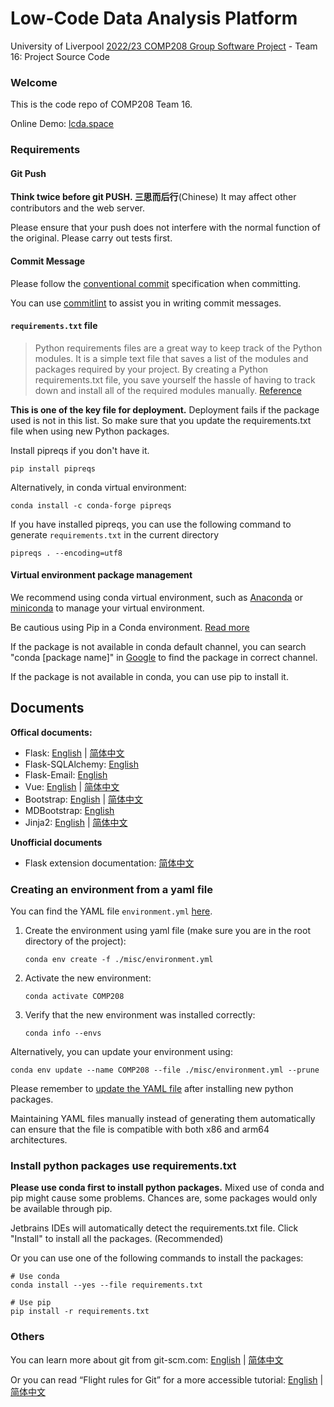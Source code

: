 # Low-Code Data Analysis Platform

University of
Liverpool [2022/23 COMP208 Group Software Project](https://tulip.liv.ac.uk/mods/student/COMP208_202223.htm) - Team 16:
Project Source Code

### Welcome

This is the code repo of COMP208 Team 16. 

Online Demo: [lcda.space](https://www.lcda.space)

[//]: # ([Change Log]&#40;CHANGELOG.md&#41;)

### Requirements

#### Git Push

<strong>Think twice before git PUSH. 三思而后行</strong>(Chinese) It may affect other contributors and the web server.

Please ensure that your push does not interfere with the normal function of the original. Please carry out tests first.

#### Commit Message

[//]: # (This project uses **conventional commits** to automatically generate [changelog]&#40;CHANGELOG.md&#41;. )
Please follow the [conventional commit](https://www.conventionalcommits.org/en/v1.0.0/) specification when committing.

You can use [commitlint](https://commitlint.io/#/) to assist you in writing commit messages.


#### `requirements.txt` file

>Python requirements files are a great way to keep track of the Python modules. It is a simple text file that saves a list of the modules and packages required by your project. By creating a Python requirements.txt file, you save yourself the hassle of having to track down and install all of the required modules manually.
[Reference](https://learnpython.com/blog/python-requirements-file/)

<strong>This is one of the key file for deployment.</strong>
Deployment fails if the package used is not in this list.
So make sure that you update the requirements.txt file when using new Python packages.

Install pipreqs if you don't have it.

```shell
pip install pipreqs
```

Alternatively, in conda virtual environment:
```shell
conda install -c conda-forge pipreqs
```

If you have installed pipreqs, you can use the following command to generate `requirements.txt` in the current directory
```shell
pipreqs . --encoding=utf8
```

#### Virtual environment package management

We recommend using conda virtual environment, such as [Anaconda](https://www.anaconda.com/) or [miniconda](https://docs.conda.io/en/latest/miniconda.html) to manage your virtual environment.

Be cautious using Pip in a Conda environment. [Read more](https://www.anaconda.com/blog/using-pip-in-a-conda-environment)
 
If the package is not available in conda default channel, you can search "conda [package name]" in [Google](https://www.google.com/search?q=conda+flask+sqlalchemy) to find the package in correct channel.

If the package is not available in conda, you can use pip to install it.


## Documents

**Offical documents:**

* Flask: [English](https://flask.palletsprojects.com/en/latest/) | [简体中文](https://dormousehole.readthedocs.io/en/latest/)
* Flask-SQLAlchemy: [English](https://flask-sqlalchemy.palletsprojects.com/en/latest/)
* Flask-Email: [English](https://pythonhosted.org/Flask-Mail/)
* Vue: [English](https://vuejs.org/guide/introduction.html) | [简体中文](https://cn.vuejs.org/guide/introduction.html)
* Bootstrap: [English](https://getbootstrap.com/docs/5.3/getting-started/introduction/) | [简体中文](https://v5.bootcss.com/docs/getting-started/introduction/)
* MDBootstrap: [English](https://mdbootstrap.com/)
* Jinja2: [English](https://jinja.palletsprojects.com/en/3.0.x/) | [简体中文](https://docs.jinkan.org/docs/jinja2/)

**Unofficial documents**

* Flask extension documentation: [简体中文](https://wizardforcel.gitbooks.io/flask-extension-docs/content/)

### Creating an environment from a yaml file

You can find the YAML file `environment.yml` [here](./misc).
1. Create the environment using yaml file (make sure you are in the root directory of the project):
    ```shell
    conda env create -f ./misc/environment.yml
    ```

2. Activate the new environment: 

    ```shell
    conda activate COMP208
    ```

3. Verify that the new environment was installed correctly:

    ```shell
    conda info --envs
    ```

Alternatively, you can update your environment using:

```shell
conda env update --name COMP208 --file ./misc/environment.yml --prune
```

Please remember
to [update the YAML file](https://conda.io/projects/conda/en/latest/user-guide/tasks/manage-environments.html#creating-an-environment-file-manually)
after installing new python packages.

Maintaining YAML files manually instead of generating them automatically can ensure that the file is compatible with
both x86 and arm64 architectures.

### Install python packages use requirements.txt

**Please use conda first to install python packages.** Mixed use of conda and pip might cause some problems.
Chances are, some packages would only be available through pip.

Jetbrains IDEs will automatically detect the requirements.txt file. 
Click "Install" to install all the packages.
(Recommended)

Or you can use one of the following commands to install the packages:


```shell
# Use conda
conda install --yes --file requirements.txt
```

```shell
# Use pip
pip install -r requirements.txt
```

### Others

You can learn more about git from git-scm.com: [English](https://git-scm.com/book/en/v2)
| [简体中文](https://git-scm.com/book/zh/v2)

Or you can read “Flight rules for Git” for a more accessible
tutorial: [English](https://github.com/k88hudson/git-flight-rules/blob/master/README.md)
| [简体中文](https://github.com/k88hudson/git-flight-rules/blob/master/README_zh-CN.md)
